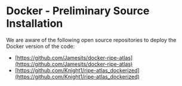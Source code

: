 # Docker - Preliminary Source Installation

We are aware of the following open source repositories to deploy the Docker version of the code:

* [https://github.com/Jamesits/docker-ripe-atlas](https://github.com/Jamesits/docker-ripe-atlas)
* [https://github.com/Knight1/ripe-atlas_dockerized](https://github.com/Knight1/ripe-atlas_dockerized)
